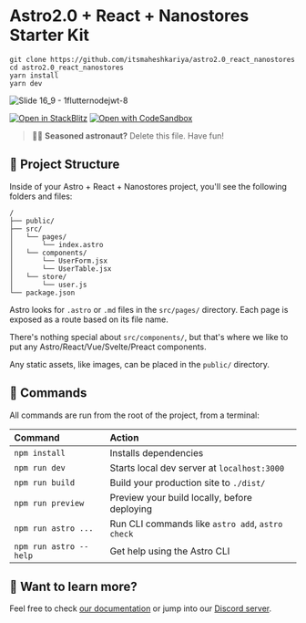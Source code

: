 # Astro2.0 + React + Nanostores Starter Kit
```
git clone https://github.com/itsmaheshkariya/astro2.0_react_nanostores
cd astro2.0_react_nanostores
yarn install
yarn dev
```
![Slide 16_9 - 1flutternodejwt-8](https://user-images.githubusercontent.com/16520789/215163764-7a76ffaa-c110-4447-83d2-b3c0b2f11e0c.png)

[![Open in StackBlitz](https://developer.stackblitz.com/img/open_in_stackblitz.svg)](https://stackblitz.com/github/itsmaheshkariya/astro2.0_react_nanostores)
[![Open with CodeSandbox](https://assets.codesandbox.io/github/button-edit-lime.svg)](https://codesandbox.io/s/github/itsmaheshkariya/astro2.0_react_nanostores)

> 🧑‍🚀 **Seasoned astronaut?** Delete this file. Have fun!

## 🚀 Project Structure

Inside of your Astro + React + Nanostores project, you'll see the following folders and files:

```
/
├── public/
├── src/
│   └── pages/
│       └── index.astro
│   └── components/
│       └── UserForm.jsx
│       └── UserTable.jsx
│   └── store/
│       └── user.js
└── package.json
```

Astro looks for `.astro` or `.md` files in the `src/pages/` directory. Each page is exposed as a route based on its file name.

There's nothing special about `src/components/`, but that's where we like to put any Astro/React/Vue/Svelte/Preact components.

Any static assets, like images, can be placed in the `public/` directory.

## 🧞 Commands

All commands are run from the root of the project, from a terminal:

| Command                | Action                                           |
| :--------------------- | :----------------------------------------------- |
| `npm install`          | Installs dependencies                            |
| `npm run dev`          | Starts local dev server at `localhost:3000`      |
| `npm run build`        | Build your production site to `./dist/`          |
| `npm run preview`      | Preview your build locally, before deploying     |
| `npm run astro ...`    | Run CLI commands like `astro add`, `astro check` |
| `npm run astro --help` | Get help using the Astro CLI                     |

## 👀 Want to learn more?

Feel free to check [our documentation](https://docs.astro.build) or jump into our [Discord server](https://astro.build/chat).
